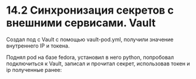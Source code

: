 # 14.2 Синхронизация секретов с внешними сервисами. Vault

Cоздал под с Vault c помощью vault-pod.yml, получили значение внутреннего IP и токена.



Поднял pod на базе fedora, установил в него python, попробовал подключиться к Vault, записал и прочитал секрет, использовав токен и ip полученные ранее:
